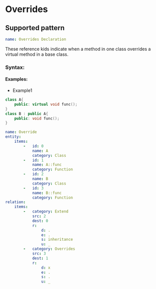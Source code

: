 # Overrides

## Supported pattern
```yaml
name: Overrides Declaration
```
These reference kids indicate when a method in one class overrides a virtual method in a base class.

### Syntax: 

#### Examples: 

- Example1
```cpp
class A{
    public: virtual void func();
}
class B : public A{
    public: void func();
}
```

```yaml
name: Override
entity:
    items:
        -   id: 0
            name: A
            category: Class 
        -   id: 1
            name: A::func
            category: Function
        -   id: 2
            name: B
            category: Class
        -   id: 3
            name: B::func
            category: Function
relation:
    items:
        -   category: Extend
            src: 2
            dest: 0
            r:
                d: .
                e: .
                s: inheritance
                u: _
        -   category: Overrides
            src: 3
            dest: 1
            r:
                d: x
                e: .
                s: .
                u: _
```